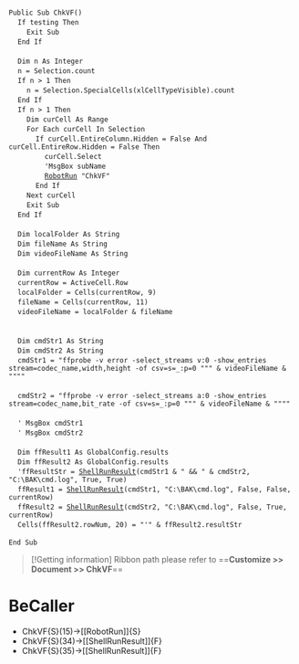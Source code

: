 &nbsp;  &nbsp;  &nbsp;  &nbsp;  
`Public Sub ChkVF()`  
&nbsp;&nbsp;&nbsp;&nbsp;`If testing Then`  
&nbsp;&nbsp;&nbsp;&nbsp;&nbsp;&nbsp;&nbsp;&nbsp;`Exit Sub`  
&nbsp;&nbsp;&nbsp;&nbsp;`End If`  
&nbsp;  &nbsp;  &nbsp;  &nbsp;  
&nbsp;&nbsp;&nbsp;&nbsp;`Dim n As Integer`  
&nbsp;&nbsp;&nbsp;&nbsp;`n = Selection.count`  
&nbsp;&nbsp;&nbsp;&nbsp;`If n > 1 Then`  
&nbsp;&nbsp;&nbsp;&nbsp;&nbsp;&nbsp;&nbsp;&nbsp;`n = Selection.SpecialCells(xlCellTypeVisible).count`  
&nbsp;&nbsp;&nbsp;&nbsp;`End If`  
&nbsp;&nbsp;&nbsp;&nbsp;`If n > 1 Then`  
&nbsp;&nbsp;&nbsp;&nbsp;&nbsp;&nbsp;&nbsp;&nbsp;`Dim curCell As Range`  
&nbsp;&nbsp;&nbsp;&nbsp;&nbsp;&nbsp;&nbsp;&nbsp;`For Each curCell In Selection`  
&nbsp;&nbsp;&nbsp;&nbsp;&nbsp;&nbsp;&nbsp;&nbsp;&nbsp;&nbsp;&nbsp;&nbsp;`If curCell.EntireColumn.Hidden = False And curCell.EntireRow.Hidden = False Then`  
&nbsp;&nbsp;&nbsp;&nbsp;&nbsp;&nbsp;&nbsp;&nbsp;&nbsp;&nbsp;&nbsp;&nbsp;&nbsp;&nbsp;&nbsp;&nbsp;`curCell.Select`  
&nbsp;&nbsp;&nbsp;&nbsp;&nbsp;&nbsp;&nbsp;&nbsp;&nbsp;&nbsp;&nbsp;&nbsp;&nbsp;&nbsp;&nbsp;&nbsp;`'MsgBox subName`  
&nbsp;&nbsp;&nbsp;&nbsp;&nbsp;&nbsp;&nbsp;&nbsp;&nbsp;&nbsp;&nbsp;&nbsp;&nbsp;&nbsp;&nbsp;&nbsp;[`RobotRun`](RobotRun)` "ChkVF"`  
&nbsp;&nbsp;&nbsp;&nbsp;&nbsp;&nbsp;&nbsp;&nbsp;&nbsp;&nbsp;&nbsp;&nbsp;`End If`  
&nbsp;&nbsp;&nbsp;&nbsp;&nbsp;&nbsp;&nbsp;&nbsp;`Next curCell`  
&nbsp;&nbsp;&nbsp;&nbsp;&nbsp;&nbsp;&nbsp;&nbsp;`Exit Sub`  
&nbsp;&nbsp;&nbsp;&nbsp;`End If`  
&nbsp;  &nbsp;  &nbsp;  &nbsp;  
&nbsp;&nbsp;&nbsp;&nbsp;`Dim localFolder As String`  
&nbsp;&nbsp;&nbsp;&nbsp;`Dim fileName As String`  
&nbsp;&nbsp;&nbsp;&nbsp;`Dim videoFileName As String`  
&nbsp;  &nbsp;  &nbsp;  &nbsp;  
&nbsp;&nbsp;&nbsp;&nbsp;`Dim currentRow As Integer`  
&nbsp;&nbsp;&nbsp;&nbsp;`currentRow = ActiveCell.Row`  
&nbsp;&nbsp;&nbsp;&nbsp;`localFolder = Cells(currentRow, 9)`  
&nbsp;&nbsp;&nbsp;&nbsp;`fileName = Cells(currentRow, 11)`  
&nbsp;&nbsp;&nbsp;&nbsp;`videoFileName = localFolder & fileName`  
&nbsp;  &nbsp;  &nbsp;  &nbsp;  
&nbsp;  &nbsp;  &nbsp;  &nbsp;  
&nbsp;&nbsp;&nbsp;&nbsp;`Dim cmdStr1 As String`  
&nbsp;&nbsp;&nbsp;&nbsp;`Dim cmdStr2 As String`  
&nbsp;&nbsp;&nbsp;&nbsp;`cmdStr1 = "ffprobe -v error -select_streams v:0 -show_entries stream=codec_name,width,height -of csv=s=_:p=0 """ & videoFileName & """"`  
&nbsp;  &nbsp;  &nbsp;  &nbsp;  
&nbsp;&nbsp;&nbsp;&nbsp;`cmdStr2 = "ffprobe -v error -select_streams a:0 -show_entries stream=codec_name,bit_rate -of csv=s=_:p=0 """ & videoFileName & """"`  
&nbsp;  &nbsp;  &nbsp;  &nbsp;  
&nbsp;&nbsp;&nbsp;&nbsp;`' MsgBox cmdStr1`  
&nbsp;&nbsp;&nbsp;&nbsp;`' MsgBox cmdStr2`  
&nbsp;  &nbsp;  &nbsp;  &nbsp;  
&nbsp;&nbsp;&nbsp;&nbsp;`Dim ffResult1 As GlobalConfig.results`  
&nbsp;&nbsp;&nbsp;&nbsp;`Dim ffResult2 As GlobalConfig.results`  
&nbsp;&nbsp;&nbsp;&nbsp;`'ffResultStr = `[`ShellRunResult`](ShellRunResult)`(cmdStr1 & " && " & cmdStr2, "C:\BAK\cmd.log", True, True)`  
&nbsp;&nbsp;&nbsp;&nbsp;`ffResult1 = `[`ShellRunResult`](ShellRunResult)`(cmdStr1, "C:\BAK\cmd.log", False, False, currentRow)`  
&nbsp;&nbsp;&nbsp;&nbsp;`ffResult2 = `[`ShellRunResult`](ShellRunResult)`(cmdStr2, "C:\BAK\cmd.log", False, True, currentRow)`  
&nbsp;&nbsp;&nbsp;&nbsp;`Cells(ffResult2.rowNum, 20) = "'" & ffResult2.resultStr`  
&nbsp;  &nbsp;  &nbsp;  &nbsp;  
`End Sub`  


> [!Getting information]
> Ribbon path please refer to ==**Customize >> Document >> ChkVF**==


# BeCaller
- ChkVF{S}(15)->[[RobotRun]]{S}
- ChkVF{S}(34)->[[ShellRunResult]]{F}
- ChkVF{S}(35)->[[ShellRunResult]]{F}

